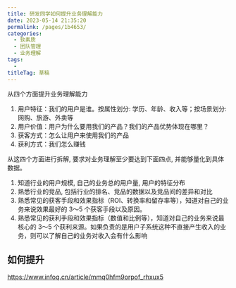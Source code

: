 ```yaml
---
title: 研发同学如何提升业务理解能力
date: 2023-05-14 21:35:20
permalink: /pages/1b4653/
categories: 
  - 软素质
  - 团队管理
  - 业务理解
tags: 
  - 
titleTag: 草稿
---
```


从四个方面提升业务理解能力

1. 用户特征：我们的用户是谁。按属性划分: 学历、年龄、收入等；按场景划分: 网购、旅游、外卖等
2. 用户价值：用户为什么要用我们的产品？我们的产品优势体现在哪里？
3. 获客方式：怎么让用户来使用我们的产品
4. 获利方式：我们怎么赚钱

从这四个方面进行拆解, 要求对业务理解至少要达到下面四点, 并能够量化到具体数据。
1. 知道行业的用户规模, 自己的业务总的用户量, 用户的特征分布
2. 熟悉行业的竞品, 包括行业的排名、竞品的数据以及竞品间的差异和对比
3. 熟悉常见的获客手段和效果指标（ROI、转换率和留存率等），知道对自己的业务来说效果最好的 3～5 个获客手段以及原因。
4. 熟悉常见的获利手段和效果指标（数值和比例等），知道对自己的业务来说最核心的 3～5 个获利来源。如果负责的是用户子系统这种不直接产生收入的业务，则可以了解自己的业务对收入会有什么影响

## 如何提升

https://www.infoq.cn/article/mmq0hfm9orpof_rhxux5